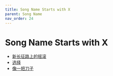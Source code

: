 ```yaml
---
title: Song Name Starts with X
parent: Song Name 
nav_order: 24
---
```


# Song Name Starts with X

- [新长征路上的摇滚](/lyrics/Cui_Jian/xinchangzhenglushangdeyaogun)
- [选择](/lyrics/Tang_Chao/xuanze)
- [像一把刀子](/lyrics/Cui_Jian/xiangyibadaozi)
